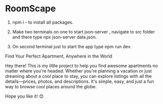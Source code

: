 # RoomScape

1. npm i - to install all packages.

2. Make two terminals on one to start json-server , navigate to src folder and there type npx json-server data.json.

3. On second terminal just to start the app type npm run dev.

Find Your Perfect Apartment, Anywhere in the World

Hey there! This is my little project to help you find awesome apartments no matter where you're headed. Whether you're planning a vacation or just dreaming about a cool place to stay, you can explore listings with all the details—prices, photos, and descriptions. It's simple, easy, and just a fun way to browse cool places around the globe.

Hope you like it! 😊

